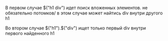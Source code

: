 В первом случае $("h1 div") идет поиск вложенных элементов. не обязательно потомков/
в этом случае может найтись div внутри другого h1

Во втором случае $("h1").$("div") ищет только первый div внутри первого найденного h1
